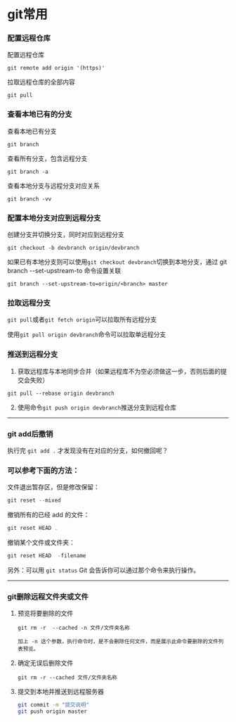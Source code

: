 # git常用

### 配置远程仓库

配置远程仓库

`git remote add origin '(https)'`

拉取远程仓库的全部内容

`git pull`

### 查看本地已有的分支

查看本地已有分支

`git branch`

查看所有分支，包含远程分支

`git branch -a`

查看本地分支与远程分支对应关系

`git branch -vv`

### 配置本地分支对应到远程分支

创建分支并切换分支，同时对应到远程分支

`git checkout -b devbranch origin/devbranch`

如果已有本地分支则可以使用`git checkout devbranch`切换到本地分支，通过 git branch --set-upstream-to 命令设置关联

`git branch --set-upstream-to=origin/<branch> master`

### 拉取远程分支

`git pull`或者`git fetch origin`可以拉取所有远程分支

使用`git pull origin devbranch`命令可以拉取单远程分支

### 推送到远程分支

1. 获取远程库与本地同步合并（如果远程库不为空必须做这一步，否则后面的提交会失败）

`git pull --rebase origin devbranch`

2. 使用命令`git push origin devbranch`推送分支到远程仓库

----

### git add后撤销

执行完 `git add .` 才发现没有在对应的分支，如何撤回呢？

### 可以参考下面的方法：

文件退出暂存区，但是修改保留：

```javascript
git reset --mixed
```

撤销所有的已经 add 的文件：

```javascript
git reset HEAD .
```

撤销某个文件或文件夹：

```javascript
git reset HEAD  -filename
```

另外：可以用 `git status` Git 会告诉你可以通过那个命令来执行操作。

----

### git删除远程文件夹或文件

1. 预览将要删除的文件
   
   ```undefined
   git rm -r  --cached -n 文件/文件夹名称 
   
   加上 -n 这个参数，执行命令时，是不会删除任何文件，而是展示此命令要删除的文件列表预览。
   ```

2. 确定无误后删除文件
   
   ```undefined
   git rm -r --cached 文件/文件夹名称
   ```

3. 提交到本地并推送到远程服务器
   
   ```bash
   git commit -m "提交说明"
   git push origin master
   ```
